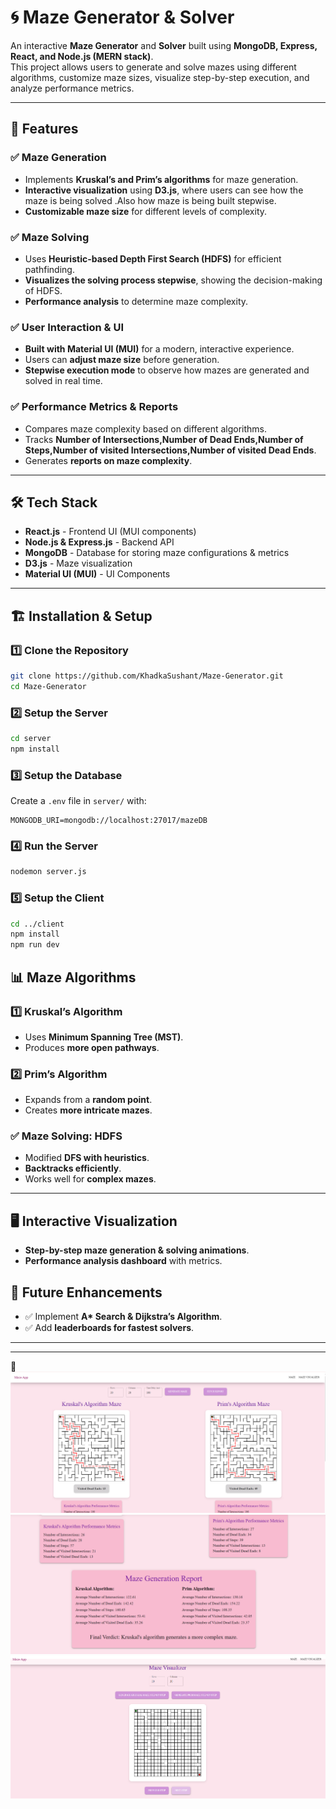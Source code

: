 # 🌀 Maze Generator & Solver  

An interactive **Maze Generator** and **Solver** built using **MongoDB, Express, React, and Node.js (MERN stack)**.  
This project allows users to generate and solve mazes using different algorithms, customize maze sizes, visualize step-by-step execution, and analyze performance metrics.  

---

## 🚀 Features  

### ✅ **Maze Generation**  
- Implements **Kruskal’s and Prim’s algorithms** for maze generation.  
- **Interactive visualization** using **D3.js**, where users can see how the maze is being solved .Also how maze is being built stepwise.
- **Customizable maze size** for different levels of complexity.  

### ✅ **Maze Solving**  
- Uses **Heuristic-based Depth First Search (HDFS)** for efficient pathfinding.  
- **Visualizes the solving process stepwise**, showing the decision-making of HDFS.  
- **Performance analysis** to determine maze complexity.  

### ✅ **User Interaction & UI**  
- **Built with Material UI (MUI)** for a modern, interactive experience.  
- Users can **adjust maze size** before generation.  
- **Stepwise execution mode** to observe how mazes are generated and solved in real time.  

### ✅ **Performance Metrics & Reports**  
- Compares maze complexity based on different algorithms.  
- Tracks **Number of Intersections,Number of Dead Ends,Number of Steps,Number of visited Intersections,Number of visited Dead Ends**.  
- Generates **reports on maze complexity**.  

---

## 🛠️ Tech Stack  

- **React.js** - Frontend UI (MUI components)  
- **Node.js & Express.js** - Backend API  
- **MongoDB** - Database for storing maze configurations & metrics  
- **D3.js** - Maze visualization  
- **Material UI (MUI)** - UI Components  

---

## 🏗️ Installation & Setup  

### 1️⃣ Clone the Repository  
```bash
git clone https://github.com/KhadkaSushant/Maze-Generator.git
cd Maze-Generator
```

### 2️⃣ Setup the Server  
```bash
cd server
npm install
```

### 3️⃣ Setup the Database  
Create a `.env` file in `server/` with:
```env
MONGODB_URI=mongodb://localhost:27017/mazeDB
```

### 4️⃣ Run the Server  
```bash
nodemon server.js
```

### 5️⃣ Setup the Client  
```bash
cd ../client
npm install
npm run dev
```

## 📊 Maze Algorithms  

### 1️⃣ **Kruskal’s Algorithm**  
- Uses **Minimum Spanning Tree (MST)**.  
- Produces **more open pathways**.  

### 2️⃣ **Prim’s Algorithm**  
- Expands from a **random point**.  
- Creates **more intricate mazes**.  

### ✅ **Maze Solving: HDFS**  
- Modified **DFS with heuristics**.  
- **Backtracks efficiently**.  
- Works well for **complex mazes**.  

---

## 🖥️ Interactive Visualization  

- **Step-by-step maze generation & solving animations**.  
- **Performance analysis dashboard** with metrics.  



## 📜 Future Enhancements  

- ✅ Implement **A\* Search & Dijkstra’s Algorithm**.  
- ✅ Add **leaderboards for fastest solvers**.  

---


---


**📸**  
![Maze Generation and Solving](./client/src/assets/mazesolve.png)  
![Maze Report](./client/src/assets/report.png)  
![Maze Generation Stepwise](./client/src/assets/stepwise.png)  

